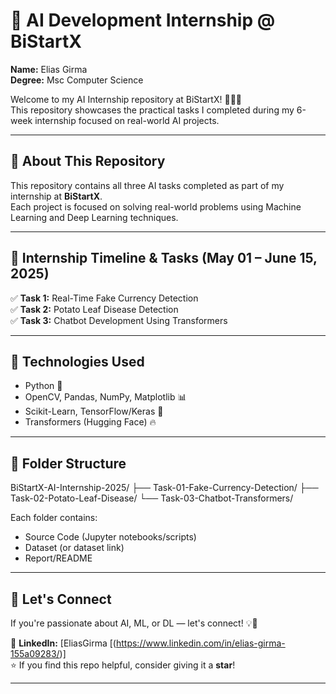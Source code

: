 # 🚀 AI Development Internship @ BiStartX

**Name:** Elias Girma  
**Degree:** Msc Computer Science

Welcome to my AI Internship repository at BiStartX! 👨‍💻✨  
This repository showcases the practical tasks I completed during my 6-week internship focused on real-world AI projects.

---

## 📌 About This Repository

This repository contains all three AI tasks completed as part of my internship at **BiStartX**.  
Each project is focused on solving real-world problems using Machine Learning and Deep Learning techniques.

---

## 📅 Internship Timeline & Tasks (May 01 – June 15, 2025)

✅ **Task 1:** Real-Time Fake Currency Detection  
✅ **Task 2:** Potato Leaf Disease Detection  
✅ **Task 3:** Chatbot Development Using Transformers  

---

## 🚀 Technologies Used

- Python 🐍  
- OpenCV, Pandas, NumPy, Matplotlib 📊  
- Scikit-Learn, TensorFlow/Keras 🤖  
- Transformers (Hugging Face) 🔥  

---

## 📁 Folder Structure
BiStartX-AI-Internship-2025/ ├── Task-01-Fake-Currency-Detection/ ├── Task-02-Potato-Leaf-Disease/ └── Task-03-Chatbot-Transformers/


Each folder contains:
- Source Code (Jupyter notebooks/scripts)
- Dataset (or dataset link)
- Report/README

---

## 🤝 Let's Connect

If you're passionate about AI, ML, or DL — let's connect! 💡💬

🔗 **LinkedIn:** [EliasGirma [(https://www.linkedin.com/in/elias-girma-155a09283/)]  
⭐ If you find this repo helpful, consider giving it a **star**!

---

